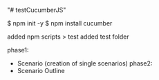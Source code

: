 "# testCucumberJS" 


$ npm init -y 
$ npm install cucumber

added npm scripts > test
added test folder

phase1: 
- Scenario (creation of single scenarios)
phase2: 
- Scenario Outline
